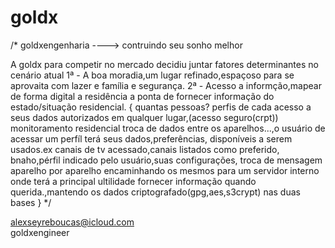 # goldx
/*
    goldxengenharia ----> contruindo seu sonho melhor

A goldx para competir no mercado decidiu juntar fatores determinantes no cenário atual 
1ª - A boa moradia,um lugar refinado,espaçoso para se aprovaita com lazer e família e segurança.
2ª - Acesso a informção,mapear de forma digital a residência a ponta de fornecer informação do estado/situação residencial.
{
quantas pessoas?
perfis de cada 
acesso a seus dados autorizados em qualquer lugar,(acesso seguro(crpt))
monitoramento residencial
troca de dados entre os aparelhos...,o usuário de acessar um perfíl terá seus dados,preferências,
disponíveis a serem usados.ex
canais de tv acessado,canais listados como preferido,
bnaho,pérfil indicado pelo usuário,suas configurações,
troca de mensagem aparelho por aparelho encaminhando os mesmos para um servidor interno onde terá a principal
ultilidade fornecer informação quando querida.,mantendo os dados criptografado(gpg,aes,s3crypt) nas duas bases
}
*/

alexseyreboucas@icloud.com<br>
goldxengineer